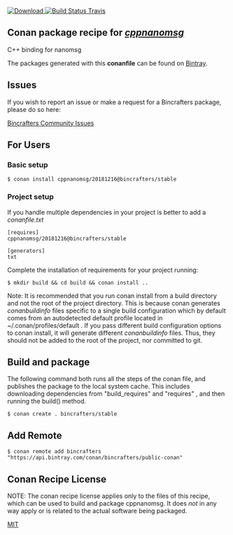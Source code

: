 [![Download](https://api.bintray.com/packages/bincrafters/public-conan/cppnanomsg%3Abincrafters/images/download.svg) ](https://bintray.com/bincrafters/public-conan/cppnanomsg%3Abincrafters/_latestVersion)
[![Build Status Travis](https://travis-ci.com/bincrafters/conan-cppnanomsg.svg?branch=stable%2F20181216)](https://travis-ci.com/bincrafters/conan-cppnanomsg)

## Conan package recipe for [*cppnanomsg*](https://github.com/nanomsg/cppnanomsg)

C++ binding for nanomsg

The packages generated with this **conanfile** can be found on [Bintray](https://bintray.com/bincrafters/public-conan/cppnanomsg%3Abincrafters).


## Issues

If you wish to report an issue or make a request for a Bincrafters package, please do so here:

[Bincrafters Community Issues](https://github.com/bincrafters/community/issues)


## For Users

### Basic setup

    $ conan install cppnanomsg/20181216@bincrafters/stable

### Project setup

If you handle multiple dependencies in your project is better to add a *conanfile.txt*

    [requires]
    cppnanomsg/20181216@bincrafters/stable

    [generators]
    txt

Complete the installation of requirements for your project running:

    $ mkdir build && cd build && conan install ..

Note: It is recommended that you run conan install from a build directory and not the root of the project directory.  This is because conan generates *conanbuildinfo* files specific to a single build configuration which by default comes from an autodetected default profile located in ~/.conan/profiles/default .  If you pass different build configuration options to conan install, it will generate different *conanbuildinfo* files.  Thus, they should not be added to the root of the project, nor committed to git.


## Build and package

The following command both runs all the steps of the conan file, and publishes the package to the local system cache.  This includes downloading dependencies from "build_requires" and "requires" , and then running the build() method.

    $ conan create . bincrafters/stable




## Add Remote

    $ conan remote add bincrafters "https://api.bintray.com/conan/bincrafters/public-conan"


## Conan Recipe License

NOTE: The conan recipe license applies only to the files of this recipe, which can be used to build and package cppnanomsg.
It does *not* in any way apply or is related to the actual software being packaged.

[MIT](https://github.com/bincrafters/conan-cppnanomsg/blob/stable/20181216/LICENSE.md)
